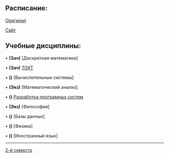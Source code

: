 ## Расписание:

[Оригинал](https://github.com/DMN902/SpbGTI/blob/main/File/2%20курс%204%20ф-т.jpg)

[Сайт](https://smart-timetable.app/share.html?code=YW11Y833)

## Учебные дисциплины:

• **(Зач)** [Дискретная математика]

• **(Зач)** [ТОХТ](https://github.com/DMN902/SpbGTI/blob/main/Subjects/3sem/OHT.md)

• **()** [Вычислительные системы]

• **(Экз)** [Математический анализ]

• **()** [Разработка програмных систем](https://github.com/DMN902/SpbGTI/blob/main/Subjects/3sem/RPS.md)

• **(Экз)** [Философия]

• **()** [Базы данных]

• **()** [Физика]

• **()** [Иностранный язык]

**************

[2-й семестр](https://github.com/DMN902/SpbGTI/blob/main/Subjects/archive.md)

